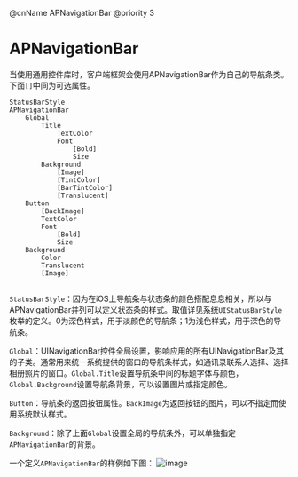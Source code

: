 @cnName APNavigationBar
@priority 3

# APNavigationBar

当使用通用控件库时，客户端框架会使用APNavigationBar作为自己的导航条类。下面`[]`中间为可选属性。

```
StatusBarStyle
APNavigationBar
	Global
    	Title
        	TextColor
            Font
            	[Bold]
                Size
        Background
        	[Image]
            [TintColor]
        	[BarTintColor]
            [Translucent]
    Button
    	[BackImage]
        TextColor
        Font
        	[Bold]
        	Size
    Background
    	Color
        Translucent
        [Image]
    
```
`StatusBarStyle`：因为在iOS上导航条与状态条的颜色搭配息息相关，所以与APNavigationBar并列可以定义状态条的样式。取值详见系统`UIStatusBarStyle`枚举的定义。0为深色样式，用于淡颜色的导航条；1为浅色样式，用于深色的导航条。

`Global`：UINavigationBar控件全局设置，影响应用的所有UINavigationBar及其的子类。通常用来统一系统提供的窗口的导航条样式，如通讯录联系人选择、选择相册照片的窗口。`Global.Title`设置导航条中间的标题字体与颜色，`Global.Background`设置导航条背景，可以设置图片或指定颜色。

`Button`：导航条的返回按钮属性。`BackImage`为返回按钮的图片，可以不指定而使用系统默认样式。

`Background`：除了上面`Global`设置全局的导航条外，可以单独指定`APNavigationBar`的背景。

一个定义`APNavigationBar`的样例如下图：
![image](https://t.alipayobjects.com/images/rmsweb/T1Tv0iXXNdXXXXXXXX.png)
